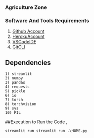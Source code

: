 ### Agriculture Zone

### Software And Tools Requirements

1. [Github Account](https://github.com)
2. [HerokuAccount](https://heroku.com)
3. [VSCodeIDE](https://code.visualstudio.com/)
4. [GitCLI](https://git-scm.com/book/en/v2/Getting-Started-The-Command-Line)

## Dependencies
```
1) streamlit
2) numpy
3) pandas
4) requests
5) pickle
6) io
7) torch
8) torchvision
9) sys
10) PIL
```
##Execution
to Run the Code , 
```
streamlit run streamlit run .\HOME.py

```
